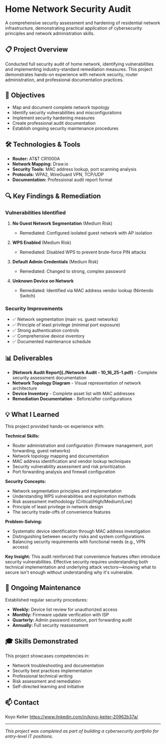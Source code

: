 # Home Network Security Audit

A comprehensive security assessment and hardening of residential network infrastructure, demonstrating practical application of cybersecurity principles and network administration skills.

## 📋 Project Overview

Conducted full security audit of home network, identifying vulnerabilities and implementing industry-standard remediation measures. This project demonstrates hands-on experience with network security, router administration, and professional documentation practices.

## 🎯 Objectives

- Map and document complete network topology
- Identify security vulnerabilities and misconfigurations
- Implement security hardening measures
- Create professional audit documentation
- Establish ongoing security maintenance procedures

## 🛠️ Technologies & Tools

- **Router:** AT&T CR1000A 
- **Network Mapping:** Draw.io
- **Security Tools:** MAC address lookup, port scanning analysis
- **Protocols:** WPA2, WireGuard VPN, TCP/UDP
- **Documentation:** Professional audit report format

## 🔍 Key Findings & Remediation

### Vulnerabilities Identified
1. **No Guest Network Segmentation** (Medium Risk)
   - Remediated: Configured isolated guest network with AP isolation

2. **WPS Enabled** (Medium Risk)
   - Remediated: Disabled WPS to prevent brute-force PIN attacks

3. **Default Admin Credentials** (Medium Risk)
   - Remediated: Changed to strong, complex password

4. **Unknown Device on Network**
   - Remediated: Identified via MAC address vendor lookup (Nintendo Switch)

### Security Improvements
- ✅ Network segmentation (main vs. guest networks)
- ✅ Principle of least privilege (minimal port exposure)
- ✅ Strong authentication controls
- ✅ Comprehensive device inventory
- ✅ Documented maintenance schedule

## 📊 Deliverables

- **[Network Audit Report](./Network Audit - 10_16_25-1.pdf)** - Complete security assessment documentation
- **Network Topology Diagram** - Visual representation of network architecture
- **Device Inventory** - Complete asset list with MAC addresses
- **Remediation Documentation** - Before/after configurations

## 💡 What I Learned

This project provided hands-on experience with:

**Technical Skills:**
- Router administration and configuration (firmware management, port forwarding, guest networks)
- Network topology mapping and documentation
- MAC address identification and vendor lookup techniques
- Security vulnerability assessment and risk prioritization
- Port forwarding analysis and firewall configuration

**Security Concepts:**
- Network segmentation principles and implementation
- Understanding WPS vulnerabilities and exploitation methods
- Risk assessment methodology (Critical/High/Medium/Low)
- Principle of least privilege in network design
- The security trade-offs of convenience features

**Problem-Solving:**
- Systematic device identification through MAC address investigation
- Distinguishing between security risks and system configurations
- Balancing security requirements with functional needs (e.g., VPN access)

**Key Insight:** This audit reinforced that convenience features often introduce security vulnerabilities. Effective security requires understanding both technical implementation and underlying attack vectors—knowing what to secure isn't enough without understanding why it's vulnerable.

## 🔄 Ongoing Maintenance

Established regular security procedures:
- **Weekly:** Device list review for unauthorized access
- **Monthly:** Firmware update verification with ISP
- **Quarterly:** Admin password rotation, port forwarding audit
- **Annually:** Full security reassessment

## 🎓 Skills Demonstrated

This project showcases competencies in:
- Network troubleshooting and documentation
- Security best practices implementation
- Professional technical writing
- Risk assessment and remediation
- Self-directed learning and initiative

## 📫 Contact
Koyo Keiter 
https://www.linkedin.com/in/koyo-keiter-20962b37a/  

---

*This project was completed as part of building a cybersecurity portfolio for entry-level IT positions.*
```

